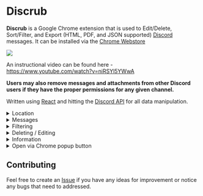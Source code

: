 # Discrub

**Discrub** is a Google Chrome extension that is used to Edit/Delete, Sort/Filter, and Export (HTML, PDF, and JSON supported) [Discord](https://discord.com/) messages. It can be installed via the [Chrome Webstore](https://chrome.google.com/webstore/detail/discrub/plhdclenpaecffbcefjmpkkbdpkmhhbj)

<a  href="https://chrome.google.com/webstore/detail/discrub/plhdclenpaecffbcefjmpkkbdpkmhhbj"><img  src="https://img.shields.io:/chrome-web-store/stars/plhdclenpaecffbcefjmpkkbdpkmhhbj?label=Discrub&logo=javascript&logoColor=89CFF0&color=89CFF0"></a>

An instructional video can be found here - https://www.youtube.com/watch?v=niRSYl5YWwA

**Users may also remove messages and attachments from other Discord users if they have the proper permissions for any given channel.**

Written using [React](https://reactjs.org/) and hitting the [Discord API](https://discord.com/developers/docs/intro) for all data manipulation.

<details>

<summary>Location</summary>

<p  align="center">

<img  src="https://raw.githubusercontent.com/prathercc/discrub-ext/master/discrub_screenshots/z1.png">

</p>

</details>

<details>

<summary>Messages</summary>

<p  align="center">

<img  src="https://raw.githubusercontent.com/prathercc/discrub-ext/master/discrub_screenshots/z2.png">

</p>

<p  align="center">

<img  src="https://raw.githubusercontent.com/prathercc/discrub-ext/master/discrub_screenshots/z3.png">

</p>

</details>

<details>

<summary>Filtering</summary>

<p  align="center">

<img  src="https://raw.githubusercontent.com/prathercc/discrub-ext/master/discrub_screenshots/z4.png">

</p>

</details>

<details>

<summary>Deleting / Editing</summary>

<p  align="center">

<img  src="https://raw.githubusercontent.com/prathercc/discrub-ext/master/discrub_screenshots/z5.png">

</p>

<p  align="center">

<img  src="https://raw.githubusercontent.com/prathercc/discrub-ext/master/discrub_screenshots/z6.png">

</p>

<p  align="center">

<img  src="https://raw.githubusercontent.com/prathercc/discrub-ext/master/discrub_screenshots/z7.png">

</p>

</details>

<details>

<summary>Information</summary>

<p  align="center">

<img  src="https://raw.githubusercontent.com/prathercc/discrub-ext/master/discrub_screenshots/z8.png">

</p>

</details>

<details>

<summary>Open via Chrome popup button</summary>

<p  align="center">

<img  src="https://raw.githubusercontent.com/prathercc/discrub-ext/master/discrub_screenshots/z9.png">

</p>
<p  align="center">

<img  src="https://raw.githubusercontent.com/prathercc/discrub-ext/master/discrub_screenshots/z10.png">

</p>

</details>

## Contributing

Feel free to create an [Issue](https://github.com/prathercc/discrub-ext/issues) if you have any ideas for improvement or notice any bugs that need to addressed.
